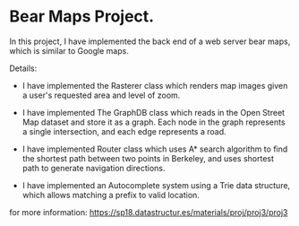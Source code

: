 # Bear Maps Project.

In this project, I have implemented the back end of a web server bear maps, which is similar to Google maps. 

Details:
- I have implemented the Rasterer class which renders map images given a user's requested area and level of zoom.
 
- I have implemented The GraphDB class which reads in the Open Street Map dataset and store it as a graph. Each node in the graph represents a single intersection, 
and each edge represents a road.

- I have implemented Router class which uses A* search algorithm to find the shortest path between two points in Berkeley,
 and uses shortest path to generate navigation directions.
 
- I have implemented an Autocomplete system using a Trie data structure, which allows matching a prefix to valid location.

for more information: https://sp18.datastructur.es/materials/proj/proj3/proj3
